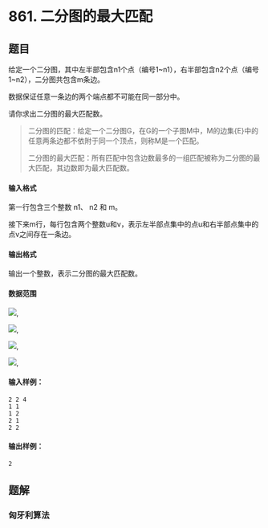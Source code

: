 <!--
 * @Author: shaqsnake
 * @Email: shaqsnake@gmail.com
 * @Date: 2019-09-16 15:58:00
 * @LastEditTime: 2019-10-22 11:46:57
 * @Description: Acwing 861
 -->

# 861. 二分图的最大匹配

## 题目

给定一个二分图，其中左半部包含n1个点（编号1~n1），右半部包含n2个点（编号1~n2），二分图共包含m条边。

数据保证任意一条边的两个端点都不可能在同一部分中。

请你求出二分图的最大匹配数。

>二分图的匹配：给定一个二分图G，在G的一个子图M中，M的边集{E}中的任意两条边都不依附于同一个顶点，则称M是一个匹配。
>
>二分图的最大匹配：所有匹配中包含边数最多的一组匹配被称为二分图的最大匹配，其边数即为最大匹配数。

#### 输入格式

第一行包含三个整数 n1、 n2 和 m。

接下来m行，每行包含两个整数u和v，表示左半部点集中的点u和右半部点集中的点v之间存在一条边。

#### 输出格式

输出一个整数，表示二分图的最大匹配数。

#### 数据范围

![](http://latex.codecogs.com/gif.latex?\\1%20\leq%20n_1,n_2%20\leq%20500),

![](http://latex.codecogs.com/gif.latex?\\1%20\leq%20u%20\leq%20n_1),

![](http://latex.codecogs.com/gif.latex?\\1%20\leq%20v%20\leq%20n_2),

![](http://latex.codecogs.com/gif.latex?\\1%20\leq%20m%20\leq%2010^5),


#### 输入样例：

```
2 2 4
1 1
1 2
2 1
2 2
```

#### 输出样例：

```
2
```

## 题解

### 匈牙利算法


